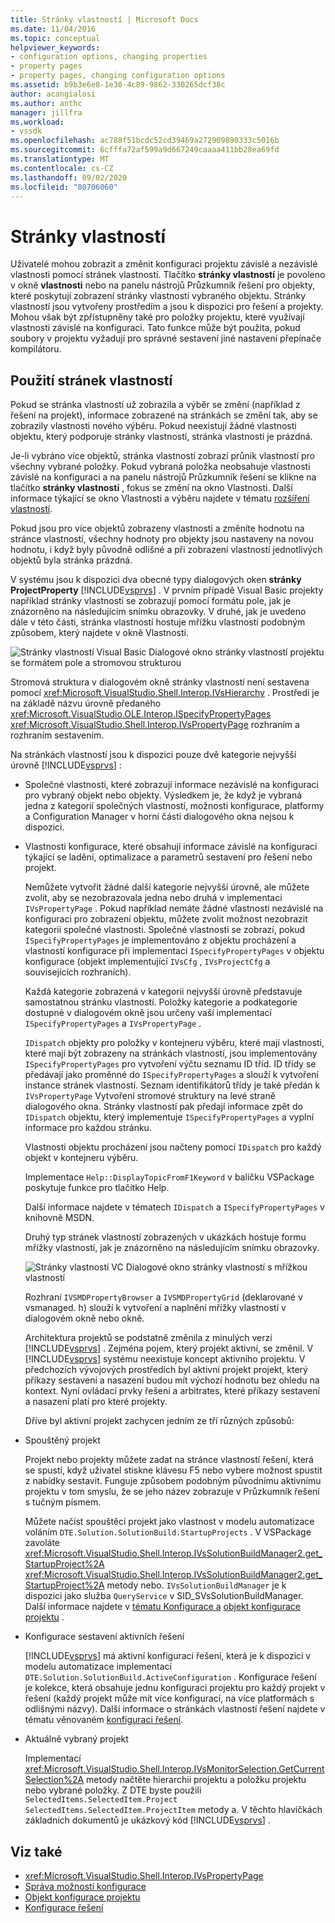 ```yaml
---
title: Stránky vlastností | Microsoft Docs
ms.date: 11/04/2016
ms.topic: conceptual
helpviewer_keywords:
- configuration options, changing properties
- property pages
- property pages, changing configuration options
ms.assetid: b9b3e6e8-1e30-4c89-9862-330265dcf38c
author: acangialosi
ms.author: anthc
manager: jillfra
ms.workload:
- vssdk
ms.openlocfilehash: ac788f51bcdc52cd39469a272909890333c5016b
ms.sourcegitcommit: 6cfffa72af599a9d667249caaaa411bb28ea69fd
ms.translationtype: MT
ms.contentlocale: cs-CZ
ms.lasthandoff: 09/02/2020
ms.locfileid: "80706060"
---
```

# <a name="property-pages"></a>Stránky vlastností
Uživatelé mohou zobrazit a změnit konfiguraci projektu závislé a nezávislé vlastnosti pomocí stránek vlastností. Tlačítko **stránky vlastností** je povoleno v okně **vlastnosti** nebo na panelu nástrojů Průzkumník řešení pro objekty, které poskytují zobrazení stránky vlastností vybraného objektu. Stránky vlastností jsou vytvořeny prostředím a jsou k dispozici pro řešení a projekty. Mohou však být zpřístupněny také pro položky projektu, které využívají vlastnosti závislé na konfiguraci. Tato funkce může být použita, pokud soubory v projektu vyžadují pro správné sestavení jiné nastavení přepínače kompilátoru.

## <a name="using-property-pages"></a>Použití stránek vlastností
 Pokud se stránka vlastností už zobrazila a výběr se změní (například z řešení na projekt), informace zobrazené na stránkách se změní tak, aby se zobrazily vlastnosti nového výběru. Pokud neexistují žádné vlastnosti objektu, který podporuje stránky vlastností, stránka vlastností je prázdná.

 Je-li vybráno více objektů, stránka vlastností zobrazí průnik vlastností pro všechny vybrané položky. Pokud vybraná položka neobsahuje vlastnosti závislé na konfiguraci a na panelu nástrojů Průzkumník řešení se klikne na tlačítko **stránky vlastností** , fokus se změní na okno Vlastnosti. Další informace týkající se okno Vlastnosti a výběru najdete v tématu [rozšíření vlastností](../../extensibility/internals/extending-properties.md).

 Pokud jsou pro více objektů zobrazeny vlastnosti a změníte hodnotu na stránce vlastností, všechny hodnoty pro objekty jsou nastaveny na novou hodnotu, i když byly původně odlišné a při zobrazení vlastností jednotlivých objektů byla stránka prázdná.

 V systému jsou k dispozici dva obecné typy dialogových oken **stránky ProjectProperty** [!INCLUDE[vsprvs](../../code-quality/includes/vsprvs_md.md)] . V prvním případě Visual Basic projekty například stránky vlastností se zobrazují pomocí formátu pole, jak je znázorněno na následujícím snímku obrazovky. V druhé, jak je uvedeno dále v této části, stránka vlastností hostuje mřížku vlastností podobným způsobem, který najdete v okně Vlastnosti.

 ![Stránky vlastností Visual Basic](../../extensibility/internals/media/vsvbproppages.gif "vsVBPropPages") Dialogové okno stránky vlastností projektu se formátem pole a stromovou strukturou

 Stromová struktura v dialogovém okně stránky vlastností není sestavena pomocí <xref:Microsoft.VisualStudio.Shell.Interop.IVsHierarchy> . Prostředí je na základě názvu úrovně předaného <xref:Microsoft.VisualStudio.OLE.Interop.ISpecifyPropertyPages> <xref:Microsoft.VisualStudio.Shell.Interop.IVsPropertyPage> rozhraním a rozhraním sestavením.

 Na stránkách vlastností jsou k dispozici pouze dvě kategorie nejvyšší úrovně [!INCLUDE[vsprvs](../../code-quality/includes/vsprvs_md.md)] :

- Společné vlastnosti, které zobrazují informace nezávislé na konfiguraci pro vybraný objekt nebo objekty. Výsledkem je, že když je vybraná jedna z kategorií společných vlastností, možnosti konfigurace, platformy a Configuration Manager v horní části dialogového okna nejsou k dispozici.

- Vlastnosti konfigurace, které obsahují informace závislé na konfiguraci týkající se ladění, optimalizace a parametrů sestavení pro řešení nebo projekt.

  Nemůžete vytvořit žádné další kategorie nejvyšší úrovně, ale můžete zvolit, aby se nezobrazovala jedna nebo druhá v implementaci `IVsPropertyPage` . Pokud například nemáte žádné vlastnosti nezávislé na konfiguraci pro zobrazení objektu, můžete zvolit možnost nezobrazit kategorii společné vlastnosti. Společné vlastnosti se zobrazí, pokud `ISpecifyPropertyPages` je implementováno z objektu procházení a vlastností konfigurace při implementaci `ISpecifyPropertyPages` v objektu konfigurace (objekt implementující `IVsCfg` , `IVsProjectCfg` a souvisejících rozhraních).

  Každá kategorie zobrazená v kategorii nejvyšší úrovně představuje samostatnou stránku vlastností. Položky kategorie a podkategorie dostupné v dialogovém okně jsou určeny vaší implementací `ISpecifyPropertyPages` a `IVsPropertyPage` .

  `IDispatch` objekty pro položky v kontejneru výběru, které mají vlastnosti, které mají být zobrazeny na stránkách vlastností, jsou implementovány `ISpecifyPropertyPages` pro vytvoření výčtu seznamu ID tříd. ID třídy se předávají jako proměnné do `ISpecifyPropertyPages` a slouží k vytvoření instance stránek vlastností. Seznam identifikátorů třídy je také předán k `IVsPropertyPage` Vytvoření stromové struktury na levé straně dialogového okna. Stránky vlastností pak předají informace zpět do `IDispatch` objektu, který implementuje `ISpecifyPropertyPages` a vyplní informace pro každou stránku.

  Vlastnosti objektu procházení jsou načteny pomocí `IDispatch` pro každý objekt v kontejneru výběru.

  Implementace `Help::DisplayTopicFromF1Keyword` v balíčku VSPackage poskytuje funkce pro tlačítko Help.

  Další informace najdete v tématech `IDispatch` a `ISpecifyPropertyPages` v knihovně MSDN.

  Druhý typ stránek vlastností zobrazených v ukázkách hostuje formu mřížky vlastností, jak je znázorněno na následujícím snímku obrazovky.

  ![Stránky vlastností VC](../../extensibility/internals/media/vsvcproppages.gif "vsVCPropPages") Dialogové okno stránky vlastností s mřížkou vlastností

  Rozhraní `IVSMDPropertyBrowser` a `IVSMDPropertyGrid` (deklarované v vsmanaged. h) slouží k vytvoření a naplnění mřížky vlastností v dialogovém okně nebo okně.

  Architektura projektů se podstatně změnila z minulých verzí [!INCLUDE[vsprvs](../../code-quality/includes/vsprvs_md.md)] . Zejména pojem, který projekt aktivní, se změnil. V [!INCLUDE[vsprvs](../../code-quality/includes/vsprvs_md.md)] systému neexistuje koncept aktivního projektu. V předchozích vývojových prostředích byl aktivní projekt projekt, který příkazy sestavení a nasazení budou mít výchozí hodnotu bez ohledu na kontext. Nyní ovládací prvky řešení a arbitrates, které příkazy sestavení a nasazení platí pro které projekty.

  Dříve byl aktivní projekt zachycen jedním ze tří různých způsobů:

- Spouštěný projekt

   Projekt nebo projekty můžete zadat na stránce vlastností řešení, která se spustí, když uživatel stiskne klávesu F5 nebo vybere možnost spustit z nabídky sestavit. Funguje způsobem podobným původnímu aktivnímu projektu v tom smyslu, že se jeho název zobrazuje v Průzkumník řešení s tučným písmem.

   Můžete načíst spouštěcí projekt jako vlastnost v modelu automatizace voláním `DTE.Solution.SolutionBuild.StartupProjects` . V VSPackage zavoláte <xref:Microsoft.VisualStudio.Shell.Interop.IVsSolutionBuildManager2.get_StartupProject%2A> <xref:Microsoft.VisualStudio.Shell.Interop.IVsSolutionBuildManager2.get_StartupProject%2A> metody nebo. `IVsSolutionBuildManager` je k dispozici jako služba `QueryService` v SID_SVsSolutionBuildManager. Další informace najdete v [tématu Konfigurace a](../../extensibility/internals/solution-configuration.md) [objekt konfigurace projektu](../../extensibility/internals/project-configuration-object.md) .

- Konfigurace sestavení aktivních řešení

   [!INCLUDE[vsprvs](../../code-quality/includes/vsprvs_md.md)] má aktivní konfiguraci řešení, která je k dispozici v modelu automatizace implementací `DTE.Solution.SolutionBuild.ActiveConfiguration` . Konfigurace řešení je kolekce, která obsahuje jednu konfiguraci projektu pro každý projekt v řešení (každý projekt může mít více konfigurací, na více platformách s odlišnými názvy). Další informace o stránkách vlastností řešení najdete v tématu věnovaném [konfiguraci řešení](../../extensibility/internals/solution-configuration.md).

- Aktuálně vybraný projekt

   Implementací <xref:Microsoft.VisualStudio.Shell.Interop.IVsMonitorSelection.GetCurrentSelection%2A> metody načtěte hierarchii projektu a položku projektu nebo vybrané položky. Z DTE byste použili `SelectedItems.SelectedItem.Project` `SelectedItems.SelectedItem.ProjectItem` metody a. V těchto hlavičkách základních dokumentů je ukázkový kód [!INCLUDE[vsprvs](../../code-quality/includes/vsprvs_md.md)] .

## <a name="see-also"></a>Viz také
- <xref:Microsoft.VisualStudio.Shell.Interop.IVsPropertyPage>
- [Správa možností konfigurace](../../extensibility/internals/managing-configuration-options.md)
- [Objekt konfigurace projektu](../../extensibility/internals/project-configuration-object.md)
- [Konfigurace řešení](../../extensibility/internals/solution-configuration.md)
